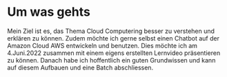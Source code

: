 # Um was gehts 

Mein Ziel ist es, das Thema Cloud Computering besser zu verstehen und erklären zu können. 
Zudem möchte ich gerne selbst einen Chatbot auf der Amazon Cloud AWS entwickeln und benutzen. Dies möchte ich am 4.Juni.2022 zusammen mit einem eigens erstellten Lernvideo präsentieren zu können.
Danach habe ich hoffentlich ein guten Grundwissen und kann auf diesem Aufbauen und eine Batch abschliessen. 
